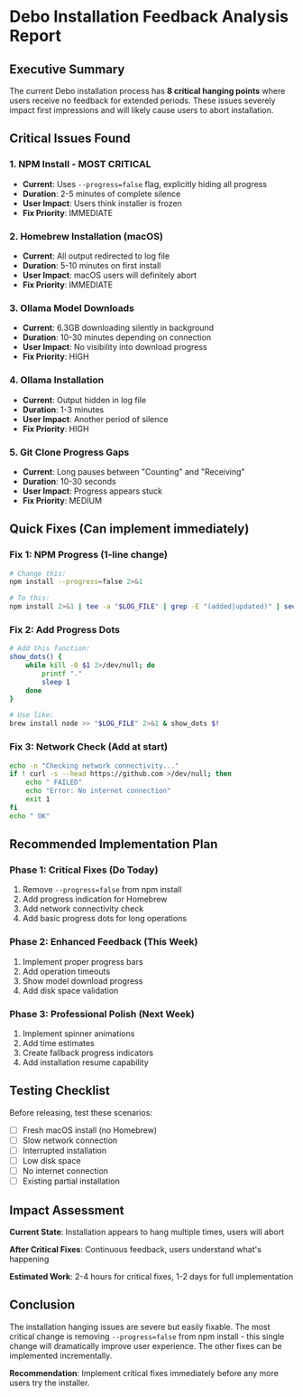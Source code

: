 # Debo Installation Feedback Analysis Report

## Executive Summary

The current Debo installation process has **8 critical hanging points** where users receive no feedback for extended periods. These issues severely impact first impressions and will likely cause users to abort installation.

## Critical Issues Found

### 1. **NPM Install - MOST CRITICAL**
- **Current**: Uses `--progress=false` flag, explicitly hiding all progress
- **Duration**: 2-5 minutes of complete silence
- **User Impact**: Users think installer is frozen
- **Fix Priority**: IMMEDIATE

### 2. **Homebrew Installation (macOS)**
- **Current**: All output redirected to log file
- **Duration**: 5-10 minutes on first install
- **User Impact**: macOS users will definitely abort
- **Fix Priority**: IMMEDIATE

### 3. **Ollama Model Downloads**
- **Current**: 6.3GB downloading silently in background
- **Duration**: 10-30 minutes depending on connection
- **User Impact**: No visibility into download progress
- **Fix Priority**: HIGH

### 4. **Ollama Installation**
- **Current**: Output hidden in log file
- **Duration**: 1-3 minutes
- **User Impact**: Another period of silence
- **Fix Priority**: HIGH

### 5. **Git Clone Progress Gaps**
- **Current**: Long pauses between "Counting" and "Receiving"
- **Duration**: 10-30 seconds
- **User Impact**: Progress appears stuck
- **Fix Priority**: MEDIUM

## Quick Fixes (Can implement immediately)

### Fix 1: NPM Progress (1-line change)
```bash
# Change this:
npm install --progress=false 2>&1

# To this:
npm install 2>&1 | tee -a "$LOG_FILE" | grep -E "(added|updated)" | sed 's/^/  → /'
```

### Fix 2: Add Progress Dots
```bash
# Add this function:
show_dots() {
    while kill -0 $1 2>/dev/null; do
        printf "."
        sleep 1
    done
}

# Use like:
brew install node >> "$LOG_FILE" 2>&1 & show_dots $!
```

### Fix 3: Network Check (Add at start)
```bash
echo -n "Checking network connectivity..."
if ! curl -s --head https://github.com >/dev/null; then
    echo " FAILED"
    echo "Error: No internet connection"
    exit 1
fi
echo " OK"
```

## Recommended Implementation Plan

### Phase 1: Critical Fixes (Do Today)
1. Remove `--progress=false` from npm install
2. Add progress indication for Homebrew
3. Add network connectivity check
4. Add basic progress dots for long operations

### Phase 2: Enhanced Feedback (This Week)
1. Implement proper progress bars
2. Add operation timeouts
3. Show model download progress
4. Add disk space validation

### Phase 3: Professional Polish (Next Week)
1. Implement spinner animations
2. Add time estimates
3. Create fallback progress indicators
4. Add installation resume capability

## Testing Checklist

Before releasing, test these scenarios:
- [ ] Fresh macOS install (no Homebrew)
- [ ] Slow network connection
- [ ] Interrupted installation
- [ ] Low disk space
- [ ] No internet connection
- [ ] Existing partial installation

## Impact Assessment

**Current State**: Installation appears to hang multiple times, users will abort

**After Critical Fixes**: Continuous feedback, users understand what's happening

**Estimated Work**: 2-4 hours for critical fixes, 1-2 days for full implementation

## Conclusion

The installation hanging issues are severe but easily fixable. The most critical change is removing `--progress=false` from npm install - this single change will dramatically improve user experience. The other fixes can be implemented incrementally.

**Recommendation**: Implement critical fixes immediately before any more users try the installer.